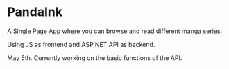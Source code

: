 # PandaInk

A Single Page App where you can browse and read different manga series.

Using JS as frontend and ASP.NET API as backend.

May 5th. Currently working on the basic functions of the API.

